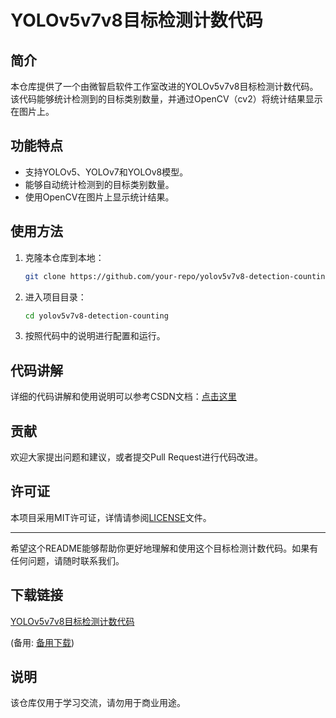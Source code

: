 # YOLOv5v7v8目标检测计数代码

## 简介
本仓库提供了一个由微智启软件工作室改进的YOLOv5v7v8目标检测计数代码。该代码能够统计检测到的目标类别数量，并通过OpenCV（cv2）将统计结果显示在图片上。

## 功能特点
- 支持YOLOv5、YOLOv7和YOLOv8模型。
- 能够自动统计检测到的目标类别数量。
- 使用OpenCV在图片上显示统计结果。

## 使用方法
1. 克隆本仓库到本地：
   ```bash
   git clone https://github.com/your-repo/yolov5v7v8-detection-counting.git
   ```
2. 进入项目目录：
   ```bash
   cd yolov5v7v8-detection-counting
   ```
3. 按照代码中的说明进行配置和运行。

## 代码讲解
详细的代码讲解和使用说明可以参考CSDN文档：[点击这里](http://t.csdnimg.cn/aQXlb)

## 贡献
欢迎大家提出问题和建议，或者提交Pull Request进行代码改进。

## 许可证
本项目采用MIT许可证，详情请参阅[LICENSE](LICENSE)文件。

---

希望这个README能够帮助你更好地理解和使用这个目标检测计数代码。如果有任何问题，请随时联系我们。

## 下载链接
[YOLOv5v7v8目标检测计数代码](https://pan.quark.cn/s/74eba1505ec9) 

(备用: [备用下载](https://pan.baidu.com/s/14iVt45BxSkXj9VHP-8lMHg?pwd=1234))

## 说明

该仓库仅用于学习交流，请勿用于商业用途。
